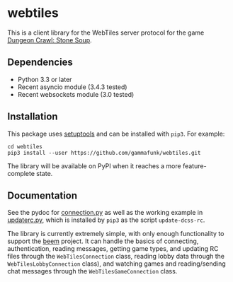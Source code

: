 webtiles
========

This is a client library for the WebTiles server protocol for the game
[Dungeon Crawl: Stone Soup](http://crawl.develz.org/).

Dependencies
------------

* Python 3.3 or later
* Recent asyncio module (3.4.3 tested)
* Recent websockets module (3.0 tested)

Installation
------------

This package uses [setuptools](http://pythonhosted.org/setuptools) and can be
installed with `pip3`. For example:

    cd webtiles
    pip3 install --user https://github.com/gammafunk/webtiles.git

The library will be available on PyPI when it reaches a more feature-complete
state.

Documentation
-------------

See the pydoc for [connection.py](webtiles/connection.py) as well as the
working example in [updaterc.py](webtiles/updaterc.py), which is installed by
`pip3` as the script `update-dcss-rc`.

The library is currently extremely simple, with only enough functionality to
support the [beem](https://github.com/gammafunk/beem) project. It can handle
the basics of connecting, authentication, reading messages, getting game types,
and updating RC files through the `WebTilesConnection` class, reading lobby
data through the `WebTilesLobbyConnection` class), and watching games and
reading/sending chat messages through the `WebTilesGameConnection` class.
